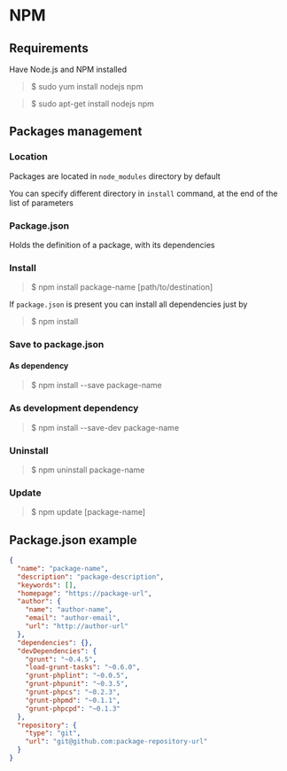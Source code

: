NPM
===

Requirements
------------

Have Node.js and NPM installed

> $ sudo yum install nodejs npm

> $ sudo apt-get install nodejs npm


Packages management
-------------------

### Location

Packages are located in `node_modules` directory by default

You can specify different directory in `install` command, at the end of the list of parameters

### Package.json

Holds the definition of a package, with its dependencies

### Install

> $ npm install package-name [path/to/destination]

If `package.json` is present you can install all dependencies just by

> $ npm install

### Save to package.json

#### As dependency

> $ npm install --save package-name

### As development dependency

> $ npm install --save-dev package-name

### Uninstall

> $ npm uninstall package-name

### Update

> $ npm update [package-name]


Package.json example
--------------------

```json
{
  "name": "package-name",
  "description": "package-description",
  "keywords": [],
  "homepage": "https://package-url",
  "author": {
    "name": "author-name",
    "email": "author-email",
    "url": "http://author-url"
  },
  "dependencies": {},
  "devDependencies": {
    "grunt": "~0.4.5",
    "load-grunt-tasks": "~0.6.0",
    "grunt-phplint": "~0.0.5",
    "grunt-phpunit": "~0.3.5",
    "grunt-phpcs": "~0.2.3",
    "grunt-phpmd": "~0.1.1",
    "grunt-phpcpd": "~0.1.3"
  },
  "repository": {
    "type": "git",
    "url": "git@github.com:package-repository-url"
  }
}
```
